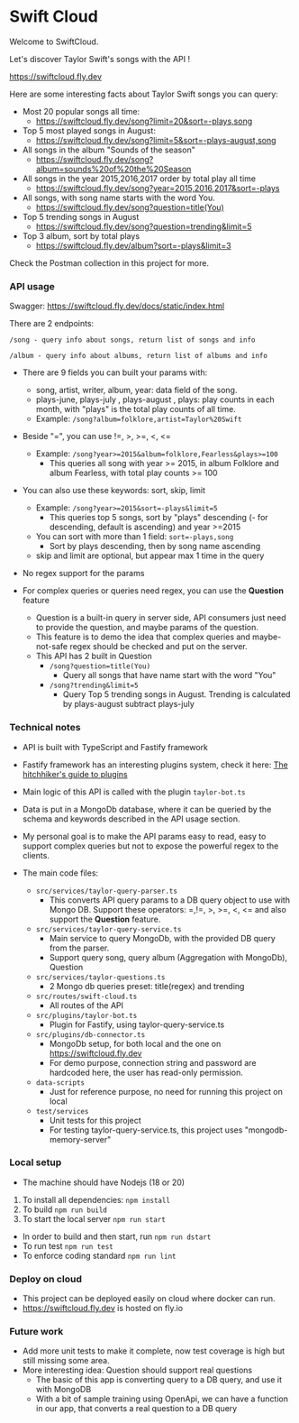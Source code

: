 # Swift Cloud 

Welcome to SwiftCloud.

Let's discover Taylor Swift's songs with the API !

https://swiftcloud.fly.dev

Here are some interesting facts about Taylor Swift songs you can query:

- Most 20 popular songs all time:
    * https://swiftcloud.fly.dev/song?limit=20&sort=-plays,song
- Top 5 most played songs in August:
    * https://swiftcloud.fly.dev/song?limit=5&sort=-plays-august,song
- All songs in the album "Sounds of the season"
    * https://swiftcloud.fly.dev/song?album=sounds%20of%20the%20Season
- All songs in the year 2015,2016,2017 order by total play all time
    * https://swiftcloud.fly.dev/song?year=2015,2016,2017&sort=-plays
- All songs, with song name starts with the word You.
    * https://swiftcloud.fly.dev/song?question=title(You)
- Top 5 trending songs in August
    * https://swiftcloud.fly.dev/song?question=trending&limit=5
- Top 3 album, sort by total plays
    * https://swiftcloud.fly.dev/album?sort=-plays&limit=3

Check the Postman collection in this project for more.

### API usage
Swagger: https://swiftcloud.fly.dev/docs/static/index.html

There are 2 endpoints: 

    /song - query info about songs, return list of songs and info

    /album - query info about albums, return list of albums and info

* There are 9 fields you can built your params with: 

    * song, artist, writer, album, year: data field of the song.
    * plays-june, plays-july , plays-august , plays:  play counts in each month, with "plays" is the total play counts of all time.
    * Example: `/song?album=folklore,artist=Taylor%20Swift`

* Beside "=", you can use !=, >, >=, <, <=
    * Example: `/song?year>=2015&album=folklore,Fearless&plays>=100`
        - This queries all song with year >= 2015, in album Folklore and album Fearless, with total play counts >= 100
* You can also use these keywords: sort, skip, limit
    * Example: `/song?year>=2015&sort=-plays&limit=5`
        - This queries top 5 songs, sort by "plays" descending (- for descending, default is ascending) and year >=2015
    * You can sort with more than 1 field: `sort=-plays,song`
        - Sort by plays descending, then by song name ascending
    * skip and limit are optional, but appear max 1 time in the query
* No regex support for the params
* For complex queries or queries need regex, you can use the **Question** feature
    * Question is a built-in query in server side, API consumers just need to provide the question, and maybe params of the question.
    * This feature is to demo the idea that complex queries and maybe-not-safe regex should be checked and put on the server.
    * This API has 2 built in Question
        - `/song?question=title(You)`
            + Query all songs that have name start with the word "You"
        - `/song?trending&limit=5`
            + Query Top 5 trending songs in August. Trending is calculated by plays-august subtract plays-july

### Technical notes

- API is built with TypeScript and Fastify framework
- Fastify framework has an interesting plugins system, check it here: [The hitchhiker's guide to plugins](https://www.fastify.io/docs/latest/Guides/Plugins-Guide/)
- Main logic of this API is called with the plugin `taylor-bot.ts`
- Data is put in a MongoDb database, where it can be queried by the schema and keywords described in the API usage section.
- My personal goal is to make the API params easy to read, easy to support complex queries but not to expose the powerful regex to the clients.

- The main code files:
    - `src/services/taylor-query-parser.ts`
        - This converts API query params to a DB query object to use with Mongo DB. Support these operators: =,!=, >, >=, <, <= and also support the **Question** feature.
    - `src/services/taylor-query-service.ts`
        - Main service to query MongoDb, with the provided DB query from the parser.
        - Support query song, query album (Aggregation with MongoDb), Question
    - `src/services/taylor-questions.ts`
        - 2 Mongo db queries preset: title(regex) and trending
    - `src/routes/swift-cloud.ts`
        - All routes of the API
    - `src/plugins/taylor-bot.ts`
        - Plugin for Fastify, using taylor-query-service.ts
    - `src/plugins/db-connector.ts`
        - MongoDb setup, for both local and the one on https://swiftcloud.fly.dev
        - For demo purpose, connection string and password are hardcoded here, the user has read-only permission.
    - `data-scripts`
        - Just for reference purpose, no need for running this project on local
    - `test/services`
        - Unit tests for this project
        - For testing taylor-query-service.ts, this project uses "mongodb-memory-server"

### Local setup

- The machine should have Nodejs (18 or 20)
1. To install all dependencies: `npm install`
2. To build
    `npm run build`
3. To start the local server
    `npm run start`
- In order to build and then start, run
    `npm run dstart`
- To run test
    `npm run test`
- To enforce coding standard
    `npm run lint`

### Deploy on cloud

- This project can be deployed easily on cloud where docker can run.
- https://swiftcloud.fly.dev is hosted on fly.io

### Future work

- Add more unit tests to make it complete, now test coverage is high but still missing some area.
- More interesting idea: Question should support real questions
    - The basic of this app is converting query to a DB query, and use it with MongoDB
    - With a bit of sample training using OpenApi, we can have a function in our app, that converts a real question to a DB query

